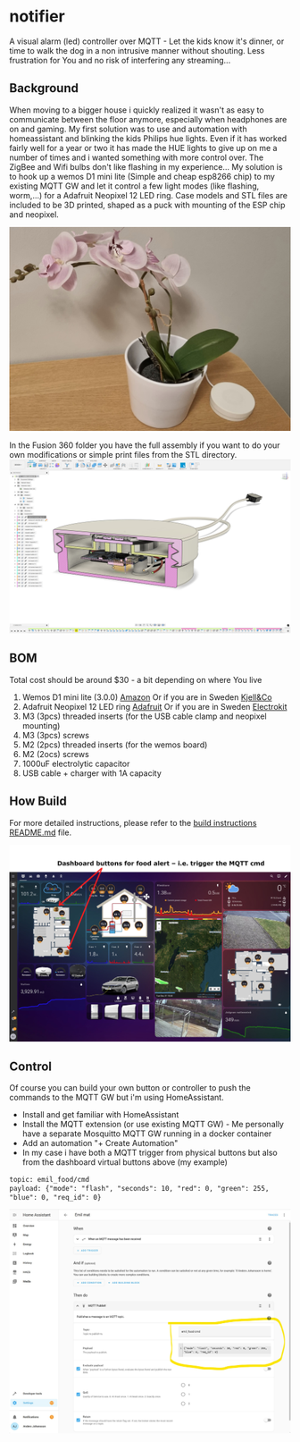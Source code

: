 # notifier
A visual alarm (led) controller over MQTT - Let the kids know it's dinner, or time to walk the dog in a non intrusive manner without shouting. Less frustration for You and no risk of interfering any streaming... 

## Background
When moving to a bigger house i quickly realized it wasn't as easy to communicate between the floor anymore, especially when headphones are on and gaming. My first solution was to use and automation with homeassistant and blinking the kids Philips hue lights. Even if it has worked fairly well for a year or two it has made the HUE lights to give up on me a number of times and i wanted something with more control over. The ZigBee and Wifi bulbs don't like flashing in my experience... My solution is to hook up a wemos D1 mini lite (Simple and cheap esp8266 chip) to my existing MQTT GW and let it control a few light modes (like flashing, worm,...) for a Adafruit Neopixel 12 LED ring. Case models and STL files are included to be 3D printed, shaped as a puck with mounting of the ESP chip and neopixel.

![1](https://github.com/boanjo/boanjo.github.io/blob/master/notifier11.jpg?raw=true "Pic")

In the Fusion 360 folder you have the full assembly if you want to do your own modifications or simple print files from the STL directory.
![2](https://github.com/boanjo/boanjo.github.io/blob/master/notifier12.jpg?raw=true "Fusion 360 Model")

## BOM
Total cost should be around $30 - a bit depending on where You live
1. Wemos D1 mini lite (3.0.0) [Amazon](https://www.amazon.se/AZDelivery-ESP8266EX-WLAN-modul-kompatibel-inklusive/dp/B08BTRPMV1/ref=asc_df_B08BTRPMV1/?tag=shpngadsglede-21&linkCode=df0&hvadid=476429357278&hvpos=&hvnetw=g&hvrand=13859086852657585496&hvpone=&hvptwo=&hvqmt=&hvdev=c&hvdvcmdl=&hvlocint=&hvlocphy=1012321&hvtargid=pla-991254816887&mcid=9c4e8c5c234d3adea85e26105b407f85&th=1) Or if you are in Sweden [Kjell&Co](https://www.kjell.com/se/produkter/el-verktyg/elektronik/utvecklingskit/arduino/utvecklingskort/luxorparts-wemos-d1-mini-utvecklingskort-p87294)
2. Adafruit Neopixel 12 LED ring [Adafruit](https://www.adafruit.com/product/1643) Or if you are in Sweden [Electrokit ](https://www.electrokit.com/neopixel-ring-12-rgb-leds-37mm)
3. M3 (3pcs) threaded inserts (for the USB cable clamp and neopixel mounting)
4. M3 (3pcs) screws
5. M2 (2pcs) threaded inserts (for the wemos board)
6. M2 (2ocs) screws
7. 1000uF electrolytic capacitor
8. USB cable + charger with 1A capacity

## How Build
For more detailed instructions, please refer to the [build instructions README.md](https://github.com/boanjo/notifier/blob/main/build_instructions/README.md) file.

![3](https://github.com/boanjo/boanjo.github.io/blob/master/notifier14.jpg?raw=true "HomeAssistant dashboard")

## Control 
Of course you can build your own button or controller to push the commands to the MQTT GW but i'm using HomeAssistant. 
* Install and get familiar with HomeAssistant
* Install the MQTT extension (or use existing MQTT GW) - Me personally have a separate Mosquitto MQTT GW running in a docker container 
* Add an automation "+ Create Automation"
* In my case i have both a MQTT trigger from physical buttons but also from the dashboard virtual buttons above (my example)
```
topic: emil_food/cmd
payload: {"mode": "flash", "seconds": 10, "red": 0, "green": 255, "blue": 0, "req_id": 0}
```
![4](https://github.com/boanjo/boanjo.github.io/blob/master/notifier13.jpg?raw=true "Automation")

